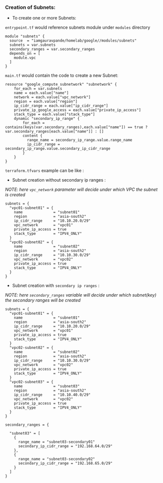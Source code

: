 ### Creation of Subnets:

-  To create one or more Subnets: 

`entrypoint.tf` would reference subnets module under `modules` directory

```hcl
module "subnets" {
  source  = "iamgauravpande/homelab/google//modules/subnets"
  subnets = var.subnets
  secondary_ranges = var.secondary_ranges
  depends_on = [
    module.vpc
  ]
}
```

`main.tf` would contain the code to create a new Subnet:

```hcl
resource "google_compute_subnetwork" "subnetwork" {
    for_each = var.subnets
    name = each.value["name"]
    network = each.value["vpc_network"]
    region = each.value["region"]
    ip_cidr_range = each.value["ip_cidr_range"]
    private_ip_google_access = each.value["private_ip_access"]
    stack_type = each.value["stack_type"]
    dynamic "secondary_ip_range" {
        for_each = contains(keys(var.secondary_ranges),each.value["name"]) == true ? var.secondary_ranges[each.value["name"]] : []
        content {
          range_name = secondary_ip_range.value.range_name
          ip_cidr_range = secondary_ip_range.value.secondary_ip_cidr_range
        }
    }
}
```

`terraform.tfvars` example can be like :

- Subnet creation without secondary ip ranges :

*NOTE: here `vpc_network` parameter will decide under which VPC the subnet is created*

```hcl
subnets = {
  "vpc01-subnet01" = {
    name              = "subnet01"
    region            = "asia-south2"
    ip_cidr_range     = "10.10.20.0/29"
    vpc_network       = "vpc01"
    private_ip_access = true
    stack_type        = "IPV4_ONLY"
  }
  "vpc02-subnet02" = {
    name              = "subnet02"
    region            = "asia-south2"
    ip_cidr_range     = "10.10.30.0/29"
    vpc_network       = "vpc02"
    private_ip_access = true
    stack_type        = "IPV4_ONLY"
  }
}
```

- Subnet creation with `secondary ip ranges` :

*NOTE: here `secondary_ranges` variable will decide under which subnet(key) the secondary ranges will be  created*

```hcl
subnets = {
  "vpc01-subnet01" = {
    name              = "subnet01"
    region            = "asia-south2"
    ip_cidr_range     = "10.10.20.0/29"
    vpc_network       = "vpc01"
    private_ip_access = true
    stack_type        = "IPV4_ONLY"
  }
  "vpc02-subnet02" = {
    name              = "subnet02"
    region            = "asia-south2"
    ip_cidr_range     = "10.10.30.0/29"
    vpc_network       = "vpc02"
    private_ip_access = true
    stack_type        = "IPV4_ONLY"
  }
  "vpc02-subnet03" = {
    name              = "subnet03"
    region            = "asia-south2"
    ip_cidr_range     = "10.10.40.0/29"
    vpc_network       = "vpc02"
    private_ip_access = true
    stack_type        = "IPV4_ONLY"
  }
}

secondary_ranges = {

  "subnet03" = [
    {
      range_name = "subnet03-secondary01"
      secondary_ip_cidr_range = "192.168.64.0/29"
    },
    {
      range_name = "subnet03-secondary02"
      secondary_ip_cidr_range = "192.168.65.0/29"
    }
  ]
}
```